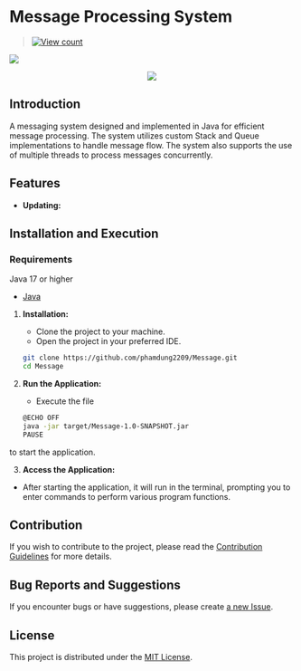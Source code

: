 # Message Processing System

> [![View count](https://visitcount.itsvg.in/api?id=lucthienphong1120&color=6&icon=0&pretty=true)](https://visitcount.itsvg.in/api?id=lucthienphong1120)

<img src="https://user-images.githubusercontent.com/73097560/115834477-dbab4500-a447-11eb-908a-139a6edaec5c.gif">

<p align="center" color="#36BCF7FF"><img src="https://readme-typing-svg.herokuapp.com?lines=I'm+a+Security+Engineer;I'm+a+Full+Stack+Developer;I'm+a+Blogger"></p>

## Introduction

A messaging system designed and implemented in Java for efficient message processing. The system utilizes custom Stack and Queue implementations to handle message flow. The system also supports the use of multiple threads to process messages concurrently.

## Features

<!-- - **Student Management:**
  - Add, delete, and update student information.
  - View personal details and academic progress of students. -->
  
- **Updating:**

## Installation and Execution

### Requirements
Java 17 or higher
- [Java](https://www.oracle.com/java/technologies/javase-downloads.html)

1. **Installation:**
   - Clone the project to your machine.
   - Open the project in your preferred IDE.

    ```bash
    git clone https://github.com/phamdung2209/Message.git
    cd Message
    ```

2. **Run the Application:**
   - Execute the file 
    ```bash
    @ECHO OFF
    java -jar target/Message-1.0-SNAPSHOT.jar
    PAUSE
    ```

to start the application.

3. **Access the Application:**
- After starting the application, it will run in the terminal, prompting you to enter commands to perform various program functions.

## Contribution

If you wish to contribute to the project, please read the [Contribution Guidelines](CONTRIBUTING.md) for more details.

## Bug Reports and Suggestions

If you encounter bugs or have suggestions, please create [a new Issue](https://github.com/phamdung2209/Message/issues).

## License

This project is distributed under the [MIT License](LICENSE).
